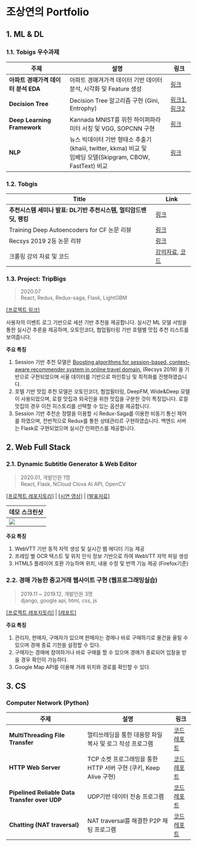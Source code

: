 # 조상연의 Portfolio


## 1. ML & DL

### 1.1. Tobigs 우수과제

|주제|설명|링크|
|--|--|--|
| **아파트 경매가격 데이터 분석 EDA** | 아파트 경매겨가격 데이터 기반 데이터 분석, 시각화 및 Feature 생성 |[링크](https://github.com/csy1204/Portfolio/blob/master/Tobigs-ML%26DL/Week1_EDA/w1_eda_cho_sangyeon.md) |
| **Decision Tree** | Decision Tree 알고리즘 구현 (Gini, Entrophy) |[링크1](https://github.com/csy1204/Portfolio/blob/master/Tobigs-ML%26DL/Week4_DT_Assignment1.md), [링크2](https://github.com/csy1204/Portfolio/blob/master/Tobigs-ML&DL/Week4_DT_Assignment2.md) |
| **Deep Learning Framework** | Kannada MNIST를 위한 하이퍼파라미터 서칭 및 VGG, SOPCNN 구현  | [링크](https://github.com/csy1204/Portfolio/blob/master/Tobigs-ML%26DL/Week7_Deep%20Learning/w7_DL_Framework.md) |
| **NLP** | 뉴스 빅데이터 기반 형태소 추출기(khaiii, twitter, kkma) 비교 및<br>임베딩 모델(Skipgram, CBOW, FastText) 비교 |[링크](https://github.com/csy1204/Portfolio/blob/master/Tobigs-ML%26DL/Week8_NLP/w8_nlp_cho.md)|

### 1.2. Tobgis 

| Title | Link |
|--|--|
| **추천시스템 세미나 발표: DL기반 추천시스템, 멀티암드밴딧, 랭킹**  | [링크](https://github.com/csy1204/Portfolio/blob/master/Tobigs-ML%26DL/Recommender_Systyem_dl_multi-armed-bandits-ranking.pdf) |
| Training Deep Autoencoders for CF 논문 리뷰 |[링크](https://github.com/csy1204/Portfolio/blob/master/Tobigs-ML%26DL/CF_Autoencoder_paper_review.pdf)||
| Recsys 2019 2등 논문 리뷰 | [링크](https://github.com/csy1204/Portfolio/blob/master/Tobigs-ML%26DL/recsys_2019_2nd_paper_review.pdf) |
| 크롤링 강의 자료 및 코드 | [강의자료](https://github.com/csy1204/Portfolio/blob/master/Tobigs-ML%26DL/week5_crawling_csy.pdf), [코드](https://github.com/csy1204/Portfolio/blob/master/Tobigs-ML%26DL/Week5_Crawler_Mentor/Week5_Crawler_Mentor.md)|


### 1.3. Project: TripBigs

> 2020.07<br>
> React, Redux, Redux-saga, Flask, LightGBM

[[프로젝트 링크]](https://github.com/csy1204/TripBigs_Web)

사용자의 이벤트 로그 기반으로 세션 기반 추천을 제공합니다. 실시간 ML 모델 서빙을 통한 실시간 추론을 제공하며, 오토인코더, 협업필터링 기반 호텔별 맛집 추천 리스트를 보여줍니다.

**주요 특징**
1. Session 기반 추천 모델은 [Boosting algorithms for session-based, context-aware recommender system in online travel domain.](https://drive.google.com/file/d/1SOoO0vBYXEpE6-1MY0MYNBvCQnQRjp5_/view) (Recsys 2019) 을 기반으로 구현되었으며 서울 데이터를 기반으로 파인튜닝 및 최적화를 진행하였습니다.
2. 호텔 기반 맛집 추천 모델은 오토인코더, 협업필터링, DeepFM, Wide&Deep 모델이 사용되었으며, 로컬 맛집과 외국인을 위한 맛집을 구분한 것이 특징입니다. 로컬 맛집의 경우 이전 히스토리를 선택할 수 있는 옵션을 제공합니다.
3. Session 기반 추천순 정렬을 이용할 시 Redux-Saga를 이용한 비동기 통신 제어를 하였으며, 전반적으로 Redux를 통한 상태관리르 구현하였습니다. 백엔드 서버는 Flask로 구현되었으며 실시간 인퍼런스를 제공합니다.


## 2. Web Full Stack

### 2.1. Dynamic Subtitle Generator & Web Editor

> 2020.01, 개발인원 1명<br>
> React, Flask, NCloud Clova AI API, OpenCV

[[프로젝트 레포지토리]](https://github.com/csy1204/Dynamic-Subtitle-Auto-generator) | [[시연 영상]](https://www.youtube.com/watch?v=zkR_4aC83iA&ab_channel=PlayDev) | [[발표자료]](https://github.com/csy1204/Dynamic-Subtitle-Auto-generator/blob/master/OCCR_%EB%B0%9C%ED%91%9C%EC%9E%90%EB%A3%8C.pdf)

|데모 스크린샷|
|--|
|![](https://user-images.githubusercontent.com/18041103/94856297-baaee280-046a-11eb-86d0-1c31abe09021.png)|

**주요 특징**
1. WebVTT 기반 동적 자막 생성 및 실시간 웹 에디터 기능 제공
2. 프레임 별 OCR 텍스트 및 위치 인식 정보 기반으로 하여 WebVTT 자막 파일 생성 
2. HTML5 플레이어 호환 가능하며 위치, 내용 수정 및 번역 기능 제공 (Firefox기준)


### 2.2. 경매 가능한 중고거래 웹사이트 구현 (웹프로그래밍실습)

> 2019.11 ~ 2019.12, 개발인원 3명<br>
> django, google api, html, css, js

[[프로젝트 레포지토리]](https://github.com/csy1204/ecommerce_project) | [[레포트]](https://github.com/csy1204/Portfolio/blob/master/CS%20Reports/Web%20Programming%20Lab_Final_Report.pdf)

**주요 특징**
1. 관리자, 판매자, 구매자가 있으며 판매자는 경매나 바로 구매하기로 물건을 올릴 수 있으며 경매 종료 기한을 설정할 수 있다.
2. 구매자는 경매에 참여하거나 바로 구매를 할 수 있으며 경매가 종료되어 입찰을 받을 경우 확인이 가능하다.
3. Google Map API를 이용해 거래 위치와 경로를 확인할 수 있다.




## 3. CS

### Computer Network (Python)

|주제|설명|링크|
|--|--|--|
| **MultiThreading File Transfer** | 멀티쓰레딩을 통한 대용량 파일 복사 및 로그 작성 프로그램 |[코드](https://github.com/csy1204/Portfolio/blob/master/ComputerNetworks/Assignment1%20MultiThreading%20File%20Transfer/main.py) [레포트](https://github.com/csy1204/Portfolio/blob/master/ComputerNetworks/Assignment1%20MultiThreading%20File%20Transfer/2013313217_report.pdf) |
| **HTTP Web Server** | TCP 소켓 프로그래밍을 통한 HTTP 서버 구현 (쿠키, Keep Alive 구현) | [코드](https://github.com/csy1204/Portfolio/blob/master/ComputerNetworks/Assignment2%20HTTP%20Web%20Server/2013313217.py) [레포트](https://github.com/csy1204/Portfolio/blob/master/ComputerNetworks/Assignment2%20HTTP%20Web%20Server/HW2_Report.pdf) |
| **Pipelined Reliable Data Transfer over UDP** | UDP기반 데이터 전송 프로그램 | [코드](https://github.com/csy1204/Portfolio/blob/master/ComputerNetworks/Assignment3%20Pipelined%20Reliable%20Data%20Transfer%20over%20UDP/receiver.py) [레포트](https://github.com/csy1204/Portfolio/blob/master/ComputerNetworks/Assignment3%20Pipelined%20Reliable%20Data%20Transfer%20over%20UDP/2013313217_ChoSangYeon.pdf) |
| **Chatting (NAT traversal)** | NAT traversal를 해결한 P2P 채팅 프로그램 | [코드](https://github.com/csy1204/Portfolio/blob/master/ComputerNetworks/Assignment4%20NAT%20traversal/server.py) [레포트](https://github.com/csy1204/Portfolio/blob/master/ComputerNetworks/Assignment4%20NAT%20traversal/2013313217_ChoSangYeon.pdf)|







